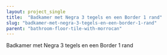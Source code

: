 ```yaml
---
layout: project_single
title:  "Badkamer met Negra 3 tegels en een Border 1 rand"
slug: "badkamer-met-negra-3-tegels-en-een-border-1-rand"
parent: "bathroom-floor-tile-with-morrocan"
---
```

Badkamer met Negra 3 tegels en een Border 1 rand